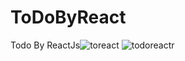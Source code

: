 # ToDoByReact
Todo By ReactJs![toreact](https://user-images.githubusercontent.com/108454910/202121902-f1afea52-3704-4832-bd5a-53a803891be1.JPG)
![todoreactr](https://user-images.githubusercontent.com/108454910/202121914-4efee851-4def-4cf9-a004-198320449711.JPG)
